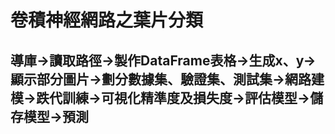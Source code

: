 # 卷積神經網路之葉片分類
## 導庫->讀取路徑->製作DataFrame表格->生成x、y->顯示部分圖片->劃分數據集、驗證集、測試集->網路建模->跌代訓練->可視化精準度及損失度->評估模型->儲存模型->預測
